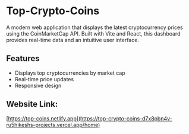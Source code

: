 # Top-Crypto-Coins
A modern web application that displays the latest cryptocurrency prices using the CoinMarketCap API. Built with Vite and React, this dashboard provides real-time data and an intuitive user interface.

## Features

- Displays top cryptocurrencies by market cap
- Real-time price updates
- Responsive design

## Website Link:
[https://top-coins.netlify.app](https://top-crypto-coins-d7x8pbn4v-ru5hikeshs-projects.vercel.app/home)
